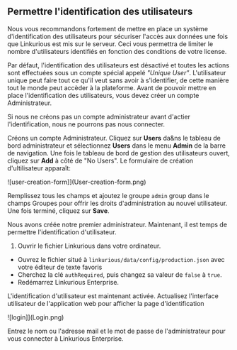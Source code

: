 ## Permettre l'identification des utilisateurs

<div class="alert alert-info">
  Nous vous recommandons fortement de mettre en place un système d'identification des utilisateurs pour sécuriser l'accès aux données une fois que Linkurious est mis sur le serveur. Ceci vous permettra de limiter le nombre d'utilisateurs identifiés en fonction des conditions de votre license.
</div>

Par défaut, l'identification des utilisateurs est désactivé et toutes les actions sont effectuées sous un compte spécial appelé  *"Unique User"*. L'utilisateur unique peut faire tout ce qu'il veut  sans avoir à s'identifier, de cette manière tout le monde peut accèder à la plateforme. Avant de pouvoir mettre en place l'identification des utilisateurs, vous devez créer un compte Administrateur. 

<div class="alert alert-warning">
  Si nous ne créons pas un compte administrateur avant d'actier l'identification, nous ne pourrons pas nous connecter.
</div>

Créons un compte Administrateur. Cliquez sur **Users** da&ns le tableau de bord administrateur et sélectionnez **Users** dans le menu **Admin** de la barre de navigation. Une fois le tableau de bord de gestion des utilisateurs ouvert, cliquez sur **Add** à côté de "No Users". Le formulaire de création d'ultilisateur apparaît:

![user-creation-form]](User-creation-form.png)

Remplissez tous les champs et ajoutez le groupe `admin` group dans le champs Groupes pour offrir les droits d'administration au nouvel utilisateur. Une fois terminé, cliquez sur **Save**.

Nous avons créée notre premier administrateur. Maintenant, il est temps de permettre l'identification d'utilisateur.


1. Ouvrir le fichier Linkurious dans votre ordinateur.
- Ouvrez le fichier situé à `linkurious/data/config/production.json` avec votre éditeur de texte favoris
- Cherchez la clé `authRequired`, puis changez sa valeur de `false` à `true`.
- Redémarrez Linkurious Enterprise.

L'identification d'utilisateur est maintenant activée. Actualisez l'interface utilisateur de l'application web pour afficher la page d'identification

![login]](Login.png)

Entrez le nom ou l'adresse mail et le mot de passe de l'administrateur pour vous connecter à Linkurious Enterprise.
